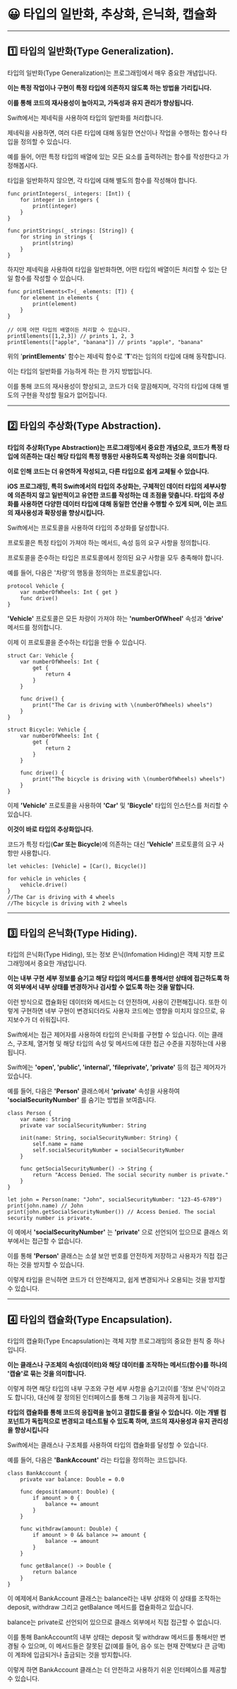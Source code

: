 # 😀 타입의 일반화, 추상화, 은닉화, 캡슐화

---

## 1️⃣ 타입의 일반화(Type Generalization).

타입의 일반화(Type Generalization)는 프로그래밍에서 매우 중요한 개념입니다.

**이는 특정 작업이나 구현이 특정 타입에 의존하지 않도록 하는 방법을 가리킵니다.**

**이를 통해 코드의 재사용성이 높아지고, 가독성과 유지 관리가 향상됩니다.**

Swift에서는 제네릭을 사용하여 타입의 일반화를 처리합니다.

제네릭을 사용하면, 여러 다른 타입에 대해 동일한 연산이나 작업을 수행하는 함수나 타입을 정의할 수 있습니다.

예를 들어, 어떤 특정 타입의 배열에 있는 모든 요소를 출력하려는 함수를 작성한다고 가정해봅시다.

타입을 일반화하지 않으면, 각 타입에 대해 별도의 함수를 작성해야 합니다.

```swift!
func printIntegers(_ integers: [Int]) {
	for integer in integers {
		print(integer)
	}
}

func printStrings(_ strings: [String]) {
	for string in strings {
		print(string)
	}
}
```

하지만 제네릭을 사용하여 타입을 일반화하면, 어떤 타입의 배열이든 처리할 수 있는 단일 함수를 작성할 수 있습니다.

```swift!
func printElements<T>(_ elements: [T]) {
	for element in elements {
		print(element)
	}
}

// 이제 어떤 타입의 배열이든 처리할 수 있습니다.
printElements([1,2,3]) // prints 1, 2, 3
printElements(["apple", "banana"]) // prints "apple", "banana"
```

위의 '**printElements**' 함수는 제네릭 함수로 '**T**'라는 임의의 타입에 대해 동작합니다.

이는 타입의 일반화를 가능하게 하는 한 가지 방법입니다.

이를 통해 코드의 재사용성이 향상되고, 코드가 더욱 깔끔해지며, 각각의 타입에 대해 별도의 구현을 작성할 필요가 없어집니다.

---

## 2️⃣ 타입의 추상화(Type Abstraction).

**타입의 추상화(Type Abstraction)는 프로그래밍에서 중요한 개념으로, 코드가 특정 타입에 의존하는 대신 해당 타입의 특정 행동만 사용하도록 작성하는 것을 의미합니다.**

**이로 인해 코드는 더 유연하게 작성되고, 다른 타입으로 쉽게 교체될 수 있습니다.**

**iOS 프로그래밍, 특히 Swift에서의 타입의 추상화는, 구체적인 데이터 타입의 세부사항에 의존하지 않고 일반적이고 유연한 코드를 작성하는 데 초점을 맞춥니다. 타입의 추상화를 사용하면 다양한 데이터 타입에 대해 동일한 연산을 수행할 수 있게 되며, 이는 코드의 재사용성과 확장성을 향상시킵니다.**

Swift에서는 프로토콜을 사용하여 타입의 추상화를 달성합니다.

프로토콜은 특정 타입이 가져야 하는 메서드, 속성 등의 요구 사항을 정의합니다.

프로토콜을 준수하는 타입은 프로토콜에서 정의된 요구 사항을 모두 충족해야 합니다.

예를 들어, 다음은 '차량'의 행동을 정의하는 프로토콜입니다.

```swift!
protocol Vehicle {
    var numberOfWheels: Int { get }
    func drive()
}
```

**'Vehicle'** 프로토콜은 모든 차량이 가져야 하는 **'numberOfWheel'** 속성과 **'drive'** 메서드를 정의합니다.

이제 이 프로토콜을 준수하는 타입을 만들 수 있습니다.

```swift!
struct Car: Vehicle {
	var numberOfWheels: Int {
		get {
			return 4
		}
	}
	
	func drive() {
		print("The Car is driving with \(numberOfWheels) wheels")
	}
}

struct Bicycle: Vehicle {
	var numberOfWheels: Int {
		get {
			return 2
		}
	}
	
	func drive() {
		print("The bicycle is driving with \(numberOfWheels) wheels")
	}
}
```

이제 **'Vehicle'** 프로토콜을 사용하여 **'Car'** 및 **'Bicycle'** 타입의 인스턴스를 처리할 수 있습니다.

**이것이 바로 타입의 추상화입니다.**

코드가 특정 타입(**Car 또는 Bicycle**)에 의존하는 대신 **'Vehicle'** 프로토콜의 요구 사항만 사용합니다.

```swift!
let vehicles: [Vehicle] = [Car(), Bicycle()]

for vehicle in vehicles {
	vehicle.drive()
}
//The Car is driving with 4 wheels
//The bicycle is driving with 2 wheels
```

---

## 3️⃣ 타입의 은닉화(Type Hiding).

타입의 은닉화(Type Hiding), 또는 정보 은닉(Infomation Hiding)은 객체 지향 프로그래밍에서 중요한 개념입니다.

**이는 내부 구현 세부 정보를 숨기고 해당 타입의 메서드를 통해서만 상태에 접근하도록 하여 외부에서 내부 상태를 변경하거나 검사할 수 없도록 하는 것을 말합니다.**

이런 방식으로 캡슐화된 데이터와 메서드는 더 안전하며, 사용이 간편해집니다.
또한 이렇게 구현하면 네부 구현이 변경되더라도 사용자 코드에는 영향을 미치지 않으므로, 유지보수가 더 쉬워집니다.

Swift에서는 접근 제어자를 사용하여 타입의 은닉화를 구현할 수 있습니다.
이는 클래스, 구조체, 열거형 및 해당 타입의 속성 및 메서드에 대한 접근 수준을 지정하는데 사용됩니다.

Swift에는 **'open', 'public', 'internal', 'fileprivate', 'private'** 등의 접근 제어자가 있습니다.

예를 들어, 다음은 **'Person'** 클래스에서 **'private'** 속성을 사용하여 **'socialSecurityNumber'** 를 숨기는 방법을 보여줍니다.

```swift!
class Person {
	var name: String
	private var socialSecurityNumber: String
	
	init(name: String, socialSecurityNumber: String) {
		self.name = name
		self.socialSecurityNumber = socialSecurityNumber
	}
	
	func getSocialSecurityNumber() -> String {
		return "Access Denied. The social security number is private."
	}
}

let john = Person(name: "John", socialSecurityNumber: "123-45-6789")
print(john.name) // John
print(john.getSocialSecurityNumber()) // Access Denied. The social security number is private.
```

이 예에서 **'socialSecurityNumber'** 는 **'private'** 으로 선언되어 있으므로 클래스 외부에서는 접근할 수 없습니다.

이를 통해 **'Person'** 클래스는 소셜 보안 번호를 안전하게 저장하고 사용자가 직접 접근하는 것을 방지할 수 있습니다.

이렇게 타입을 은닉하면 코드가 더 안전해지고, 쉽게 변경되거나 오용되는 것을 방지할 수 있습니다.

---

## 4️⃣ 타입의 캡슐화(Type Encapsulation).

타입의 캡슐화(Type Encapsulation)는 객체 지향 프로그래밍의 중요한 원칙 중 하나입니다.

**이는 클래스나 구조체의 속성(데이터)와 해당 데이터를 조작하는 메서드(함수)를 하나의 '캡슐'로 묶는 것을 의미합니다.**

이렇게 하면 해당 타입의 내부 구조와 구현 세부 사항을 숨기고(이를 '정보 은닉'이라고도 합니다), 대신에 잘 정의된 인터페이스를 통해 그 기능을 제공하게 됩니다.

**타입의 캡슐화를 통해 코드의 응집력을 높이고 결합도를 줄일 수 있습니다.**
**이는 개별 컴포넌트가 독립적으로 변경되고 테스트될 수 있도록 하며, 코드의 재사용성과 유지 관리성을 향상시킵니다**

Swift에서는 클래스나 구조체를 사용하여 타입의 캡슐화를 달성할 수 있습니다.

예를 들어, 다음은 **'BankAccount'** 라는 타입을 정의하는 코드입니다.

```swift!
class BankAccount {
	private var balance: Double = 0.0
	
	func deposit(amount: Double) {
		if amount > 0 {
			balance += amount
		}
	}
	
	func withdraw(amount: Double) {
		if amount > 0 && balance >= amount {
			balance -= amount
		}
	}
	
	func getBalance() -> Double {
		return balance
	}
}
```

이 예제에서 BankAccount 클래스는 balance라는 내부 상태와 이 상태를 조작하는 deposit, withdraw 그리고 getBalance 메서드를 캡슐화하고 있습니다.

balance는 private로 선언되어 있으므로 클래스 외부에서 직접 접근할 수 없습니다.

이를 통해 BankAccount의 내부 상태는 deposit 및 withdraw 메서드를 통해서만 변경될 수 있으며, 이 메서드들은 잘못된 값(예를 들어, 음수 또는 현재 잔액보다 큰 금액)이 계좌에 입금되거나 출금되는 것을 방지합니다.

이렇게 하면 BankAccount 클래스는 더 안전하고 사용하기 쉬운 인터페이스를 제공할 수 있습니다.
